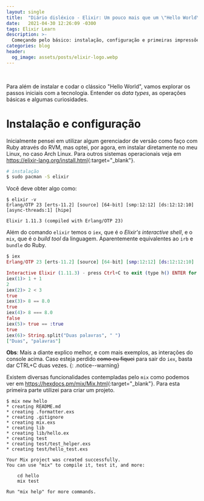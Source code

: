 ```yaml
---
layout: single
title:  "Diário disléxico - Elixir: Um pouco mais que um \"Hello World\""
date:   2021-04-30 12:26:09 -0300
tags: Elixir Learn
description: >-
  Começando pelo básico: instalação, configuração e primeiras impressões.
categories: blog
header:
  og_image: assets/posts/elixir-logo.webp
---
```


<div class="tenor-gif-embed" data-postid="13830351" data-share-method="host" data-width="100%" data-aspect-ratio="2.4057971014492754"><a href="https://tenor.com/view/hello-sexy-hi-hello-mr-bean-gif-13830351"></a></div><script type="text/javascript" async src="https://tenor.com/embed.js"></script>
<br/>

Para além de instalar e codar o clássico "Hello World", vamos explorar os passos iniciais com a
tecnologia. Entender os *data types*, as operações básicas e algumas curiosidades.

# Instalação e configuração
Inicialmente pensei em utilizar algum gerenciador de versão como faço com Ruby através do RVM, mas
optei, por agora, em instalar diretamente no meu Linux, no caso Arch Linux. Para outros sistemas
operacionais veja em <https://elixir-lang.org/install.html>{:target="_blank"}.

```bash
# instalação
$ sudo pacman -S elixir
```

Você deve obter algo como:

```
$ elixir -v
Erlang/OTP 23 [erts-11.2] [source] [64-bit] [smp:12:12] [ds:12:12:10] [async-threads:1] [hipe]

Elixir 1.11.3 (compiled with Erlang/OTP 23)
```

Além do comando ```elixir``` temos o ```iex```, que é o *Elixir's interactive shell*, e o ```mix```,
que é o *build tool* da linguagem. Aparentemente equivalentes ao ```irb``` e ```bundle``` do Ruby.

```elixir
$ iex
Erlang/OTP 23 [erts-11.2] [source] [64-bit] [smp:12:12] [ds:12:12:10] [async-threads:1] [hipe]

Interactive Elixir (1.11.3) - press Ctrl+C to exit (type h() ENTER for help)
iex(1)> 1 + 1
2
iex(2)> 2 < 3
true
iex(3)> 8 == 8.0
true
iex(4)> 8 === 8.0
false
iex(5)> true == :true
true
iex(6)> String.split("Duas palavras", " ")
["Duas", "palavras"]
```
**Obs**: Mais a diante explico melhor, e com mais exemplos, as interações do console acima. Caso
esteja perdido ~~como eu fiquei~~ para sair do ```iex```, basta dar CTRL+C duas vezes.
{: .notice--warning}

Existem diversas funcionalidades contempladas pelo ```mix``` como podemos ver em
<https://hexdocs.pm/mix/Mix.html>{:target="_blank"}. Para esta primeira parte utilizei para criar
um projeto.

```
$ mix new hello
* creating README.md
* creating .formatter.exs
* creating .gitignore
* creating mix.exs
* creating lib
* creating lib/hello.ex
* creating test
* creating test/test_helper.exs
* creating test/hello_test.exs

Your Mix project was created successfully.
You can use "mix" to compile it, test it, and more:

    cd hello
    mix test

Run "mix help" for more commands.
```


